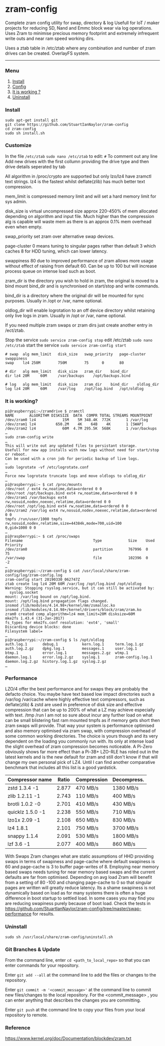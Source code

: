 # zram-config
Complete zram config utility for swap, directory &amp; log 
Usefull for IoT / maker projects for reducing SD, Nand and Emmc block wear via log operations.
Uses Zram to minimise precious memory footprint and extremely infrequent write outs and near ram speed working dirs.

Uses a ztab table in /etc/ztab where any combination and number of zram drives can be created.
OverlayFS system.

_____
### Menu
1. [Install](#install)
2. [Config](#config)
3. [It is working ?](#it-is-working)
4. [Uninstall](#uninstall-)

### Install
    sudo apt-get install git
    git clone https://github.com/StuartIanNaylor/zram-config
    cd zram-config
    sudo sh install.sh
    

### Customize
In the file `/etc/ztab` `sudo nano /etc/ztab` to edit:
`#` To comment out any line
Add new drives with the first collumn providing the drive type and then drive details seperated by tab

All algorithm in /proc/crypto are supported but only lzo/lz4 have zramctl text strings.
lz4 is the fastest whilst deflate(zlib) has much better text compression.

mem_limit is compressed memory limit and will set a hard memory limit for sys admin.

disk_size is virtual uncompressed size approx 220-450% of mem allocated depending on algorithm and input file.
Much higher than the compression alg is capable will waste mem as there is an approx 0.1% mem overhead even when empty.

swap_priority set zram over alternative swap devices.

page-cluster 0 means tuning to singular pages rather than default 3 which caches 8 for HDD tuning, which can lower latency.

swappiness 80 due to improved performance of zram allows more usage without effect of raising from default 60. Can be up to 100 but will increase process queue on intense load such as boot.

zram_dir is the directory you wish to hold in zram, the original is moved to a bind mount bind_dir and is synchronised on start/stop and write commands.

bind_dir is a directory where the original dir will be mounted for sync purposes. Usually in /opt or /var, name optional.

oldlog_dir will enable logrotation to an off device directory whilst retaining only live logs in zram.  Usually in /opt or /var, name optional.

If you need multiple zram swaps or zram dirs just create another entry in /ect/ztab.

Stop the service `sudo service zram-config stop` edit /etc/ztab `sudo nano /etc/ztab` start the service `sudo service zram-config start`
```
# swap	alg	mem_limit	disk_size	swap_priority	page-cluster	swappiness
swap	lz4	250M		750M		75		0		80

# dir	alg	mem_limit	disk_size	zram_dir	bind_dir
dir	lz4	20M		60M		/var/backups	/opt/backups.bind

# log	alg	mem_limit	disk_size	zram_dir	bind_dir	oldlog_dir
log	lz4	20M		60M		/var/log	/opt/log.bind	/opt/oldlog
```



### It is working?
```
pi@raspberrypi:~/zramdrive $ zramctl
NAME       ALGORITHM DISKSIZE  DATA  COMPR TOTAL STREAMS MOUNTPOINT
/dev/zram0 lz4            15M    5M 348.4K  772K       1 /var/log
/dev/zram1 lz4         650.2M    4K    64B    4K       1 [SWAP]
/dev/zram2 lz4            60M  4.7M 295.5K  568K       1 /var/backups
…
sudo zram-config write
…
This will write out any updated files to persistant storage.
Usefull for new app installs with new logs without need for start/stop or reboot.
Can be used with a cron job for periodic backup of live logs.
…
sudo logrotate -vf /etc/logrotate.conf
…
Force new logrotate truncate logs and move oldlogs to oldlog_dir
…
pi@raspberrypi:~ $ cat /proc/mounts
/dev/root / ext4 rw,noatime,data=ordered 0 0
/dev/root /opt/backups.bind ext4 rw,noatime,data=ordered 0 0
/dev/zram1 /var/backups ext4 rw,nosuid,nodev,noexec,relatime,data=ordered 0 0
/dev/root /opt/log.bind ext4 rw,noatime,data=ordered 0 0
/dev/zram2 /var/log ext4 rw,nosuid,nodev,noexec,relatime,data=ordered 0 0
tmpfs /run/user/1000 tmpfs rw,nosuid,nodev,relatime,size=44384k,mode=700,uid=100                                       0,gid=1000 0 0
…
pi@raspberrypi:~ $ cat /proc/swaps
Filename                                Type            Size    Used    Priority
/dev/zram0                              partition       767996  0       75
/var/swap                               file            102396  0       -2
…
pi@raspberrypi:~/zram-config $ cat /usr/local/share/zram-config/log/zram-config.log
zram-config start 20190330_062747Z
ztab create log lz4 20M 60M /var/log /opt/log.bind /opt/oldlog
Warning: Stopping rsyslog.service, but it can still be activated by:
  syslog.socket
mount: /var/log bound on /opt/log.bind.
mount: /opt/log.bind propagation flags changed.
insmod /lib/modules/4.14.98+/kernel/mm/zsmalloc.ko
insmod /lib/modules/4.14.98+/kernel/drivers/block/zram/zram.ko
zram0 created comp_algorithm=lz4 mem_limit=20M disksize=60M
mke2fs 1.43.4 (31-Jan-2017)
fs_types for mke2fs.conf resolution: 'ext4', 'small'
Discarding device blocks: done
Filesystem label=
…
pi@raspberrypi:~/zram-config $ ls /opt/oldlog
auth.log.1       debug.1           kern.log.1     term.log.1.gz
auth.log.2.gz    dpkg.log.1        messages.1     user.log.1
btmp.1           error.log.1       messages.2.gz  wtmp.1
daemon.log.1     error.log.2.gz    syslog.1       zram-config.log.1
daemon.log.2.gz  history.log.1.gz  syslog.2.gz
…
```

### Performance
LZO/4 offer the best performance and for swaps they are probably the defacto choice.
You maybe have text based low impact directories such a /var/log /var/cache where highly
effective text compressors, such as deflate(zlib) & zstd are used in preference of disk size
and effective compression that can be up to 200% of what a LZ may achieve especially with text.
/tmp /run I am not so sure about incur any further load on what can be small blistering fast
ram mounted tmpfs as if memory gets short then zram swaps will provide.
That way your system is performance optimised and also memory optimised via zram swap,
with compression overhead of some common working directories.
The choice is yours though and its very dependent on the loading you commonly run with.
Its only at intense load the slight overhead of zram compression becomes noticeable.
A Pi-Zero obviously shows far more effect than a Pi-3B+
LZO-RLE has roled out in the latest kernels and is the new default for zram and still don't
know if that will change my own personal pick of LZ4.
Until I can find another comparative benchmark that includes all this list is a good yardstick.

| Compressor name	     | Ratio	| Compression | Decompress. |
|------------------------|----------|-------------|-------------|
|zstd 1.3.4 -1	         | 2.877	| 470 MB/s	  | 1380 MB/s   |
|zlib 1.2.11 -1	         | 2.743    | 110 MB/s    | 400 MB/s    |
|brotli 1.0.2 -0	     | 2.701	| 410 MB/s	  | 430 MB/s    |
|quicklz 1.5.0 -1	     | 2.238	| 550 MB/s	  | 710 MB/s    |
|lzo1x 2.09 -1	         | 2.108	| 650 MB/s	  | 830 MB/s    |
|lz4 1.8.1	             | 2.101    | 750 MB/s    | 3700 MB/s   |
|snappy 1.1.4	         | 2.091	| 530 MB/s	  | 1800 MB/s   |
|lzf 3.6 -1	             | 2.077	| 400 MB/s	  | 860 MB/s    |

With Swaps Zram changes what are static assumptions of HHD providing swaps in terms of swapiness
and page-cache where default swapiness is 60 and page-cache is 3 to buffer page-writes of 8.
Employing near memory based swaps needs tuning for near memory based swaps and the current defaults
are far from optimised.
Depending on avg load Zram will benefit from a setting of 80 -100 and changing page-cache to 0 so that
singular pages are written will greatly reduce latency.
Its a shame swapiness is not dynamically based on load as for many systems there is often a huge difference
in boot startup to settled load.
In some cases you may find you are reducing swapiness purely because of boot load.
Check the tests in https://github.com/StuartIanNaylor/zram-config/tree/master/swap-performance for results.
### Uninstall
```
sudo sh /usr/local/share/zram-config/uninstall.sh
```


### Git Branches & Update
From the command line, enter `cd <path_to_local_repo>` so that you can enter commands for your repository.

Enter `git add --all` at the command line to add the files or changes to the repository.

Enter `git commit -m '<commit_message>'` at the command line to commit new files/changes to the local repository. For the <commit_message> , you can enter anything that describes the changes you are committing.

Enter `git push`  at the command line to copy your files from your local repository to remote.

### Reference
https://www.kernel.org/doc/Documentation/blockdev/zram.txt
